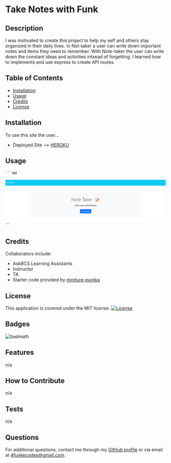 # Take Notes with Funk

## Description

I was motivated to create this project to help my self and others stay organized in their daily lives. In Not-taker a user can write down important notes and items they need to remember. With Note-taker the user can write down the constant ideas and activities intsead of forgetting. I learned how to implements and use express to create API routes. 

## Table of Contents

- [Installation](#installation)
- [Usage](#usage)
- [Credits](#credits)
- [License](#license)

## Installation

To use this site the user...
- Deployed Site --> [HEROKU]()

## Usage

    ```md
![alt text](./develop/public/assets/images/Screenshot%202023-07-18%20162820.png)
    ```

## Credits

Collaborators include: 
- AskBCS Learning Assistants
- Instructor
- TA
- Starter code provided by [miniture-eureka](https://github.com/coding-boot-camp/miniature-eureka)

## License

This application is covered under the MIT license. [![License](https://img.shields.io/badge/License-MIT-blue.svg)](https://opensource.org/licenses/MIT)

## Badges

![badmath](https://img.shields.io/github/languages/top/lernantino/badmath)

## Features

n/a

## How to Contribute

n/a

## Tests

n/a

## Questions
  For additional questions, contact me through my [GitHub profile](https://github.com/4FunkE) or via email at 4funkecodes@gmail.com.